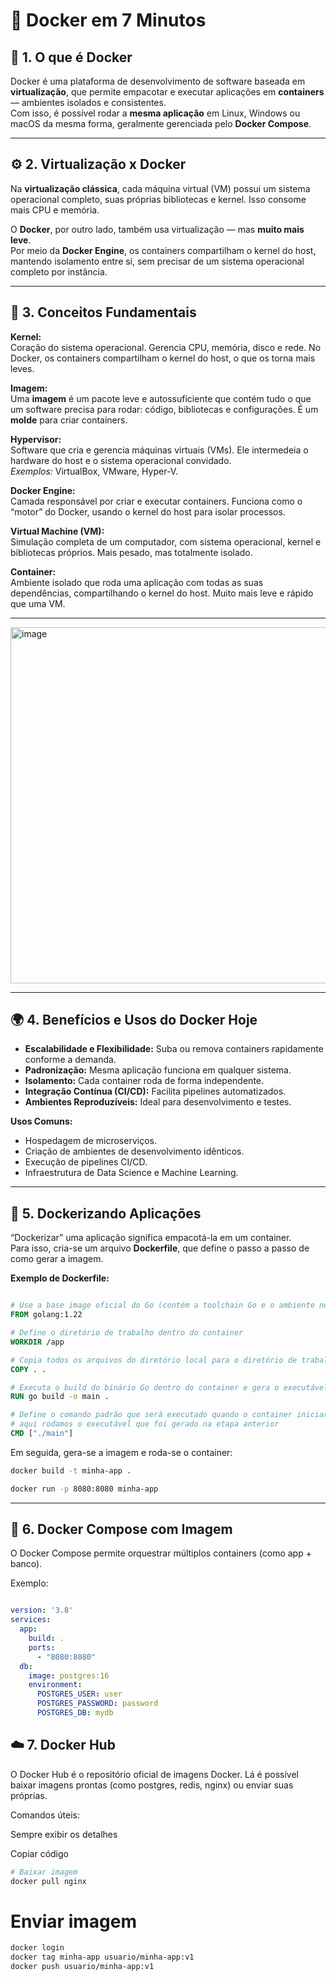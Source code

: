# 🐳 Docker em 7 Minutos

## 🚀 1. O que é Docker

Docker é uma plataforma de desenvolvimento de software baseada em **virtualização**, que permite empacotar e executar aplicações em **containers** — ambientes isolados e consistentes.  
Com isso, é possível rodar a **mesma aplicação** em Linux, Windows ou macOS da mesma forma, geralmente gerenciada pelo **Docker Compose**.

---

## ⚙️ 2. Virtualização x Docker

Na **virtualização clássica**, cada máquina virtual (VM) possui um sistema operacional completo, suas próprias bibliotecas e kernel. Isso consome mais CPU e memória.  

O **Docker**, por outro lado, também usa virtualização — mas **muito mais leve**.  
Por meio da **Docker Engine**, os containers compartilham o kernel do host, mantendo isolamento entre si, sem precisar de um sistema operacional completo por instância.

---

## 📘 3. Conceitos Fundamentais

**Kernel:**  
Coração do sistema operacional. Gerencia CPU, memória, disco e rede. No Docker, os containers compartilham o kernel do host, o que os torna mais leves.  

**Imagem:**  
Uma **imagem** é um pacote leve e autossuficiente que contém tudo o que um software precisa para rodar: código, bibliotecas e configurações.  É um **molde** para criar containers.  

**Hypervisor:**  
Software que cria e gerencia máquinas virtuais (VMs). Ele intermedeia o hardware do host e o sistema operacional convidado.  
*Exemplos:* VirtualBox, VMware, Hyper-V.  

**Docker Engine:**  
Camada responsável por criar e executar containers. Funciona como o “motor” do Docker, usando o kernel do host para isolar processos.  

**Virtual Machine (VM):**  
Simulação completa de um computador, com sistema operacional, kernel e bibliotecas próprios. Mais pesado, mas totalmente isolado.  

**Container:**  
Ambiente isolado que roda uma aplicação com todas as suas dependências, compartilhando o kernel do host. Muito mais leve e rápido que uma VM.  

---

<img width="1025" height="570" alt="image" src="https://github.com/user-attachments/assets/25906a17-bc46-49a7-80d6-f7b9caf0ac0f" />


---

## 🌍 4. Benefícios e Usos do Docker Hoje

- **Escalabilidade e Flexibilidade:** Suba ou remova containers rapidamente conforme a demanda.  
- **Padronização:** Mesma aplicação funciona em qualquer sistema.  
- **Isolamento:** Cada container roda de forma independente.  
- **Integração Contínua (CI/CD):** Facilita pipelines automatizados.  
- **Ambientes Reproduzíveis:** Ideal para desenvolvimento e testes.  

**Usos Comuns:**  
- Hospedagem de microserviços.  
- Criação de ambientes de desenvolvimento idênticos.  
- Execução de pipelines CI/CD.  
- Infraestrutura de Data Science e Machine Learning.  

---

## 🧱 5. Dockerizando Aplicações

“Dockerizar” uma aplicação significa empacotá-la em um container.  
Para isso, cria-se um arquivo **Dockerfile**, que define o passo a passo de como gerar a imagem.  

**Exemplo de Dockerfile:**

```dockerfile

# Use a base image oficial do Go (contém a toolchain Go e o ambiente necessário)
FROM golang:1.22

# Define o diretório de trabalho dentro do container
WORKDIR /app

# Copia todos os arquivos do diretório local para o diretório de trabalho do container
COPY . .

# Executa o build do binário Go dentro do container e gera o executável chamado "main"
RUN go build -o main .

# Define o comando padrão que será executado quando o container iniciar:
# aqui rodamos o executável que foi gerado na etapa anterior
CMD ["./main"]

````
Em seguida, gera-se a imagem e roda-se o container:

````bash
docker build -t minha-app .

docker run -p 8080:8080 minha-app
````

---

## 🧩 6. Docker Compose com Imagem
O Docker Compose permite orquestrar múltiplos containers (como app + banco).

Exemplo:

````yaml

version: '3.8'
services:
  app:
    build: .
    ports:
      - "8080:8080"
  db:
    image: postgres:16
    environment:
      POSTGRES_USER: user
      POSTGRES_PASSWORD: password
      POSTGRES_DB: mydb

````

## ☁️ 7. Docker Hub
O Docker Hub é o repositório oficial de imagens Docker.
Lá é possível baixar imagens prontas (como postgres, redis, nginx) ou enviar suas próprias.

Comandos úteis:


Sempre exibir os detalhes

Copiar código

````bash
# Baixar imagem
docker pull nginx

````

# Enviar imagem

````bash
docker login
docker tag minha-app usuario/minha-app:v1
docker push usuario/minha-app:v1

````
